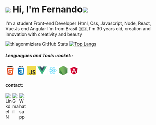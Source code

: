  <h1> <img src="https://images-wixmp-ed30a86b8c4ca887773594c2.wixmp.com/f/4234e284-3093-4596-9bec-acd642ef4d8d/d59l1i7-4605fd4d-d2e1-41df-9ebb-d2bc191d280f.gif?token=eyJ0eXAiOiJKV1QiLCJhbGciOiJIUzI1NiJ9.eyJzdWIiOiJ1cm46YXBwOiIsImlzcyI6InVybjphcHA6Iiwib2JqIjpbW3sicGF0aCI6IlwvZlwvNDIzNGUyODQtMzA5My00NTk2LTliZWMtYWNkNjQyZWY0ZDhkXC9kNTlsMWk3LTQ2MDVmZDRkLWQyZTEtNDFkZi05ZWJiLWQyYmMxOTFkMjgwZi5naWYifV1dLCJhdWQiOlsidXJuOnNlcnZpY2U6ZmlsZS5kb3dubG9hZCJdfQ.LvogcWR-RvSWyhf3Vj6gHXRJQhyvZDsoSsLvU8G-iu8" width="50px" style="max-width:100%;"> Hi, I'm Fernando<img src="https://images-wixmp-ed30a86b8c4ca887773594c2.wixmp.com/f/80e1213e-0e9a-4a0a-812f-9c66069e8b90/d4f1gix-7f1fa7ee-ce20-4994-b3c4-24a9f60ee6fd.gif?token=eyJ0eXAiOiJKV1QiLCJhbGciOiJIUzI1NiJ9.eyJzdWIiOiJ1cm46YXBwOiIsImlzcyI6InVybjphcHA6Iiwib2JqIjpbW3sicGF0aCI6IlwvZlwvODBlMTIxM2UtMGU5YS00YTBhLTgxMmYtOWM2NjA2OWU4YjkwXC9kNGYxZ2l4LTdmMWZhN2VlLWNlMjAtNDk5NC1iM2M0LTI0YTlmNjBlZTZmZC5naWYifV1dLCJhdWQiOlsidXJuOnNlcnZpY2U6ZmlsZS5kb3dubG9hZCJdfQ.ZDNGnBg63NjC59C91UmVlt9KwKqY4cYYLQdkqclpoTY" width="400px" style="max-width:100%;"></h1>

I'm a student Front-end Developer Html, Css, Javascript, Node, React, Vue.Js end Angular 
I'm from Brasil :brazil:, I'm 30 years old, creation and innovation with creativity and beauty


![thiagonmiziara GitHub Stats](https://github-readme-stats.vercel.app/api?username=fernandoddias&show_icons=true&theme=midnight-purple)
[![Top Langs](https://github-readme-stats.vercel.app/api/top-langs/?username=fernandoddias&langs_count=8&show_icons=true&theme=tokyonight)](https://github.com/fernandoddias/github-readme-stats)

<h5>Lenguagues and  Tools :rocket::</h5>

<code><img height="30" src="https://raw.githubusercontent.com/github/explore/80688e429a7d4ef2fca1e82350fe8e3517d3494d/topics/html/html.png"></code>
<code><img height="30" src="https://raw.githubusercontent.com/github/explore/80688e429a7d4ef2fca1e82350fe8e3517d3494d/topics/css/css.png"></code>
<code><img height="30" src="https://raw.githubusercontent.com/github/explore/80688e429a7d4ef2fca1e82350fe8e3517d3494d/topics/javascript/javascript.png"></code>
<code><img height="30" src="https://raw.githubusercontent.com/github/explore/80688e429a7d4ef2fca1e82350fe8e3517d3494d/topics/vue/vue.png"></code>
<code><img height="30" src="https://raw.githubusercontent.com/github/explore/80688e429a7d4ef2fca1e82350fe8e3517d3494d/topics/react/react.png"></code>
<code><img height="30" src="https://raw.githubusercontent.com/github/explore/80688e429a7d4ef2fca1e82350fe8e3517d3494d/topics/nodejs/nodejs.png"></code>
<code><img height="30" src="https://raw.githubusercontent.com/github/explore/80688e429a7d4ef2fca1e82350fe8e3517d3494d/topics/angular/angular.png"></code>



 <h4>contact:</h4>
  <a target="_blank" href="https://www.linkedin.com/in/fernandodanieldias/">
    <img align="left" alt="LinkdeIN" width="22px" src="https://cdn.jsdelivr.net/npm/simple-icons@v3/icons/linkedin.svg" /></a>
  <a target="_blank" href="fernandonieldias@gmail.com">
    <img align="left" alt="Gmail" width="22px" src="https://cdn.jsdelivr.net/npm/simple-icons@v3/icons/gmail.svg" /></a>
  <a target="_blank" href="https://api.whatsapp.com/send?phone=5511970698920">
  <img align="left" alt="Whatsapp" width="22px" src="https://cdn.jsdelivr.net/npm/simple-icons@v3/icons/whatsapp.svg" />
  </a>   



<!--
**fernandoddias/fernandoddias** is a ✨ _special_ ✨ repository because its `README.md` (this file) appears on your GitHub profile.



Here are some ideas to get you started:

- 🔭 I’m currently working on ...
- 🌱 I’m currently learning ...
- 👯 I’m looking to collaborate on ...
- 🤔 I’m looking for help with ...
- 💬 Ask me about ...
- 📫 How to reach me: ...
- 😄 Pronouns: ...
- ⚡ Fun fact: ...
-->
